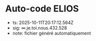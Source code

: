 # Auto-code ELIOS
- ts: 2025-10-11T20:17:12.564Z
- sig: ∞.je.toi.nous.432.528
- note: fichier généré automatiquement